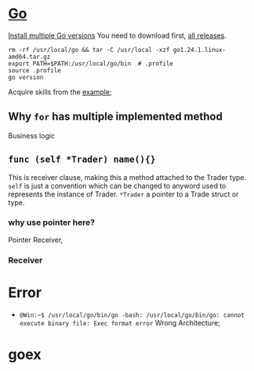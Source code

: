 # [Go](https://go.dev/learn/)
[Install multiple Go versions](https://go.dev/doc/manage-install)
You need to download first, [all releases](https://go.dev/dl/).
```
rm -rf /usr/local/go && tar -C /usr/local -xzf go1.24.1.linux-amd64.tar.gz
export PATH=$PATH:/usr/local/go/bin  # .profile
source .profile
go version
```
Acquire skills from the [example](https://gobyexample.com/);

## Why `for` has multiple implemented method
Business logic
## `func (self *Trader) name(){}`
This is receiver clause, making this a method attached to the Trader type.
`self` is just a convention which can be changed to anyword used to represents the instance of Trader.
`*Trader` a pointer to a Trade struct or type.
### why use pointer here?
Pointer Receiver,
### Receiver

# Error
- `@Win:~$ /usr/local/go/bin/go
-bash: /usr/local/go/bin/go: cannot execute binary file: Exec format error`
Wrong Architecture;
# goex
